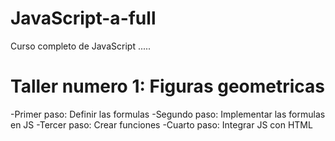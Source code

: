 # JavaScript-a-full
Curso completo de JavaScript
.....

# Taller numero 1: Figuras geometricas

-Primer paso: Definir las formulas
-Segundo paso: Implementar las formulas en JS
-Tercer paso: Crear funciones
-Cuarto paso: Integrar JS con HTML
